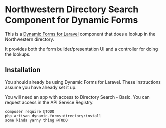 # Northwestern Directory Search Component for Dynamic Forms
This is a [Dynamic Forms for Laravel](https://github.com/NIT-Administrative-Systems/dynamic-forms) component that does a lookup in the Northwestern directory.

It provides both the form builder/presentation UI and a controller for doing the lookups.

## Installation
You should already be using Dynamic Forms for Laravel. These instructions assume you have already set it up.

You will need an app with access to Directory Search - Basic. You can request access in the API Service Registry.

```
composer require @TODO
php artisan dynamic-forms:directory:install
some kinda yarny thing @TODO
```
